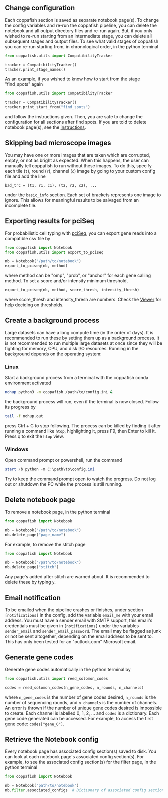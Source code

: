 ## Change configuration

Each coppafish section is saved as separate notebook page(s). To change the config variables and re-run the coppafish 
pipeline, you can delete the notebook and all output directory files and re-run again. But, if you only wished to 
re-run starting from an intermediate stage, you can delete all subsequent stages and output files. To see what valid 
stages of coppafish you can re-run starting from, in chronological order, in the python terminal

```py
from coppafish.utils import CompatibilityTracker

tracker = CompatibilityTracker()
tracker.print_stage_names()
```

As an example, if you wished to know how to start from the stage "find_spots" again

```py
from coppafish.utils import CompatibilityTracker

tracker = CompatibilityTracker()
tracker.print_start_from("find_spots")
```

and follow the instructions given. Then, you are safe to change the configuration for all sections after find spots. If 
you are told to delete notebook page(s), see the [instructions](#delete-notebook-page).

## Skipping bad microscope images

You may have one or more images that are taken which are corrupted, empty, or not as bright as expected. When this
happens, the user can manually tell coppafish to run without these images. To do this, specify each tile (`t`), round
(`r`), channel (`c`) image by going to your custom config file and add the line

```
bad_trc = (t1, r1, c1), (t2, r2, c2), ...
```

under the `basic_info` section. Each set of brackets represents one image to ignore. This allows for meaningful 
results to be salvaged from an incomplete tile.

## Exporting results for pciSeq

For probabilistic cell typing with [pciSeq](https://github.com/acycliq/pciSeq), you can export gene reads into a 
compatible csv file by 

```py
from coppafish import Notebook
from coppafish.utils import export_to_pciseq

nb = Notebook("/path/to/notebook")
export_to_pciseq(nb, method)
```

where method can be "omp", "prob", or "anchor" for each gene calling method. To set a score and/or intensity minimum 
threshold, 

```py
export_to_pciseq(nb, method, score_thresh, intensity_thresh)
```

where score_thresh and intensity_thresh are numbers. Check the [Viewer](diagnostics.md#viewer) for help deciding on 
thresholds.

## Create a background process

Large datasets can have a long compute time (in the order of days). It is recommended to run these by setting them up 
as a background process. It is not recommended to run multiple large datasets at once since they will be fighting for 
memory, CPU, and disk I/O resources. Running in the background depends on the operating system:

### Linux

Start a background process from a terminal with the coppafish conda environment activated

```bash
nohup python3 -m coppafish /path/to/config.ini &
```

the background process will run, even if the terminal is now closed. Follow its progress by

```bash
tail -f nohup.out
```

press Ctrl + C to stop following. The process can be killed by finding it after running a command like `htop`, 
highlighting it, press F9, then Enter to kill it. Press q to exit the `htop` view.

### Windows

Open command prompt or powershell, run the command

```powershell
start /b python -m C:\path\to\config.ini
```

Try to keep the command prompt open to watch the progress. Do not log out or shutdown the PC while the process is still 
running.

## Delete notebook page

To remove a notebook page, in the python terminal

```py
from coppafish import Notebook

nb = Notebook("/path/to/notebook")
nb.delete_page("page_name")
```

For example, to remove the stitch page

```py
from coppafish import Notebook

nb = Notebook("/path/to/notebook")
nb.delete_page("stitch")
```

Any page's added after stitch are warned about. It is recommended to delete these by typing `y`.

## Email notification

To be emailed when the pipeline crashes or finishes, under section `[notifications]` in the config, add the variable 
`email_me` with your email address. You must have a sender email with SMTP support, this email's credentials must be 
given in `[notifications]` under the variables `sender_email` and `sender_email_password`. The email may be flagged as 
junk or not be sent altogether, depending on the email address to be sent to. This has only been tested for an 
"outlook.com" Microsoft email.

## Generate gene codes

Generate gene codes automatically in the python terminal by

```py
from coppafish.utils import reed_solomon_codes

codes = reed_solomon_codes(n_gene_codes, n_rounds, n_channels)
```

where `n_gene_codes` is the number of gene codes desired, `n_rounds` is the number of sequencing rounds, and 
`n_channels` is the number of channels. An error is thrown if the number of unique gene codes desired is impossible to 
create. Each channel is labelled 0, 1, 2, ... and `codes` is a dictionary. Each gene code generated can be accessed. 
For example, to access the first gene code: `codes["gene_0"]`.

## Retrieve the Notebook config

Every notebook page has associated config section(s) saved to disk. You can look at each notebook page's associated 
config section(s). For example, to see the associated config section(s) for the filter page, in the python terminal

```py
from coppafish import Notebook

nb = Notebook("path/to/notebook")
nb.filter.associated_configs  # Dictionary of associated config sections.
```
